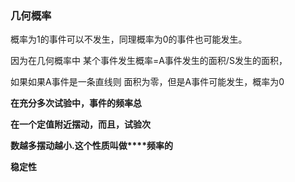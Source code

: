 ### 几何概率

概率为1的事件可以不发生，同理概率为0的事件也可能发生。

 因为在几何概率中  某个事件发生概率=A事件发生的面积/S发生的面积，

如果如果A事件是一条直线则 面积为零，但是A事件可能发生，概率为0



**在充分多次试验中，事件的频率总**

**在一个定值附近摆动，而且，试验次**

**数越多摆动越小.这个性质叫做****频率的**

**稳定性**